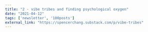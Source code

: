 ```yaml
---
title: "2 - vibe tribes and finding psychological oxygen"
date: "2021-04-12"
tags: ['newsletter', '100posts']
external_link: "https://spencerchang.substack.com/p/vibe-tribes"
---
```

